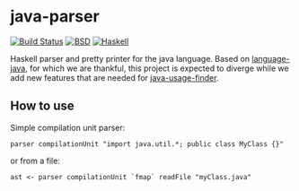 java-parser
=============

[![Build Status](https://travis-ci.org/exemplator/java-parser.svg?branch=master)](https://travis-ci.org/exemplator/java-parser)
[![BSD](http://b.repl.ca/v1/license-BSD-blue.png)](http://en.wikipedia.org/wiki/BSD_licenses)
[![Haskell](http://b.repl.ca/v1/language-haskell-lightgrey.png)](http://haskell.org)

Haskell parser and pretty printer for the java language.
Based on [language-java](https://github.com/vincenthz), for which we are thankful, this project is expected to diverge while we add new features that are needed for [java-usage-finder](https://github.com/exemplator/java8-usage-finder).


How to use
----------

Simple compilation unit parser:

    parser compilationUnit "import java.util.*; public class MyClass {}"

or from a file:

    ast <- parser compilationUnit `fmap` readFile "myClass.java"

